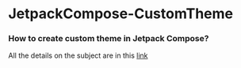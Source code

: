 # JetpackCompose-CustomTheme

### How to create custom theme in Jetpack Compose?
All the details on the subject are in this [link][0]


[0]: https://www.mobiler.dev/profile/adematicis41/blog-posts
